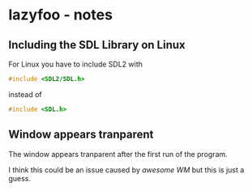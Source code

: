 # lazyfoo - notes

## Including the SDL Library on Linux
For Linux you have to include SDL2 with

```c
#include <SDL2/SDL.h>
```

instead of

```c
#include <SDL.h>
```

## Window appears tranparent
The window appears tranparent after the first run of the program.

I think this could be an issue caused by *awesome WM* but this is just a guess. 
